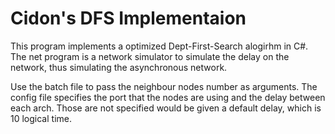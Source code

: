 # Cidon's DFS Implementaion

This program implements a optimized Dept-First-Search alogirhm in C#. The net program is a network simulator to simulate the delay on the 
network, thus simulating the asynchronous network.

Use the batch file to pass the neighbour nodes number as arguments.
The config file specifies the port that the nodes are using and the delay between each arch. Those are not specified would be given a default
delay, which is 10 logical time.
